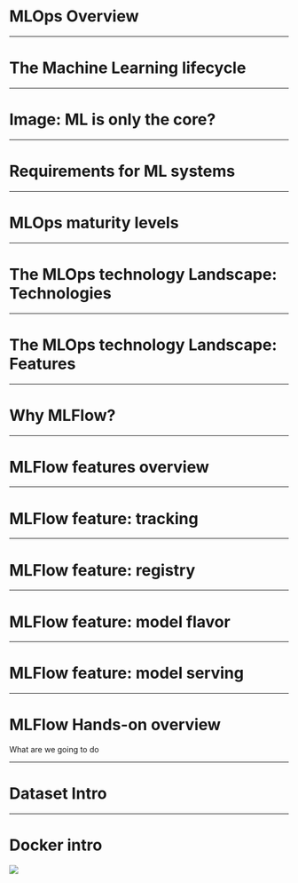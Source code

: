 
# MLOps Overview

---

# The Machine Learning lifecycle

---

# Image: ML is only the core?

---

# Requirements for ML systems

---

# MLOps maturity levels

---

# The MLOps technology Landscape: Technologies

---

# The MLOps technology Landscape: Features

---

# Why MLFlow?

---

# MLFlow features overview

---

# MLFlow feature: tracking

---

# MLFlow feature: registry

---

# MLFlow feature: model flavor

---

# MLFlow feature: model serving

---

# MLFlow Hands-on overview
What are we going to do

---

# Dataset Intro

---

# Docker intro

![](https://hackmd.io/_uploads/HJjNAD9Wp.jpg)
